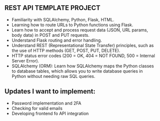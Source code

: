 ## **REST API TEMPLATE PROJECT** 

* Familiarity with SQLAlchemy, Python, Flask, HTML.
* Learning how to route URLs to Python functions using Flask.
* Learn how to accept and process request data (JSON, URL params, body data) in POST and PUT requests.
* Understand Flask routing and error handling.
* Understand REST (Representational State Transfer) principles, such as the use of HTTP methods (GET, POST, PUT, DELETE).
* HTTP status error codes (200 = OK, 404 = NOT FOUND, 500 = Internal Server Error).
* SQLAlchemy (ORM): Learn how SQLAlchemy maps the Python classes to database tables, which allows you to write database queries in Python without needing raw SQL queries.

## Updates I want to implement:
* Password implementation and 2FA 
* Checking for valid emails 
* Developing frontend fo API integration
